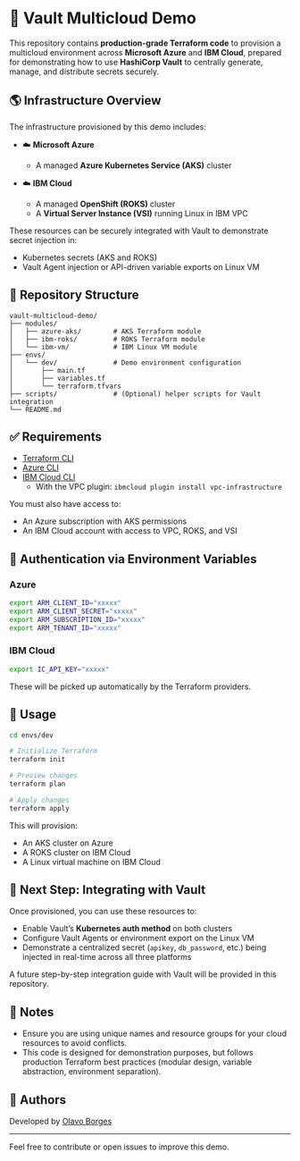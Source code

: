 
# 🔐 Vault Multicloud Demo

This repository contains **production-grade Terraform code** to provision a multicloud environment across **Microsoft Azure** and **IBM Cloud**, prepared for demonstrating how to use **HashiCorp Vault** to centrally generate, manage, and distribute secrets securely.

## 🌎 Infrastructure Overview

The infrastructure provisioned by this demo includes:

- ☁️ **Microsoft Azure**
  - A managed **Azure Kubernetes Service (AKS)** cluster

- ☁️ **IBM Cloud**
  - A managed **OpenShift (ROKS)** cluster
  - A **Virtual Server Instance (VSI)** running Linux in IBM VPC

These resources can be securely integrated with Vault to demonstrate secret injection in:

- Kubernetes secrets (AKS and ROKS)
- Vault Agent injection or API-driven variable exports on Linux VM

## 📂 Repository Structure

```
vault-multicloud-demo/
├── modules/
│   ├── azure-aks/        # AKS Terraform module
│   ├── ibm-roks/         # ROKS Terraform module
│   └── ibm-vm/           # IBM Linux VM module
├── envs/
│   └── dev/              # Demo environment configuration
│       ├── main.tf
│       ├── variables.tf
│       └── terraform.tfvars
├── scripts/              # (Optional) helper scripts for Vault integration
└── README.md
```

## ✅ Requirements

- [Terraform CLI](https://developer.hashicorp.com/terraform/downloads)
- [Azure CLI](https://learn.microsoft.com/en-us/cli/azure/install-azure-cli)
- [IBM Cloud CLI](https://cloud.ibm.com/docs/cli?topic=cli-install-ibmcloud-cli)
  - With the VPC plugin: `ibmcloud plugin install vpc-infrastructure`

You must also have access to:
- An Azure subscription with AKS permissions
- An IBM Cloud account with access to VPC, ROKS, and VSI

## 🔐 Authentication via Environment Variables

### Azure
```bash
export ARM_CLIENT_ID="xxxxx"
export ARM_CLIENT_SECRET="xxxxx"
export ARM_SUBSCRIPTION_ID="xxxxx"
export ARM_TENANT_ID="xxxxx"
```

### IBM Cloud
```bash
export IC_API_KEY="xxxxx"
```

These will be picked up automatically by the Terraform providers.

## 🚀 Usage

```bash
cd envs/dev

# Initialize Terraform
terraform init

# Preview changes
terraform plan

# Apply changes
terraform apply
```

This will provision:

- An AKS cluster on Azure
- A ROKS cluster on IBM Cloud
- A Linux virtual machine on IBM Cloud

## 🎯 Next Step: Integrating with Vault

Once provisioned, you can use these resources to:

- Enable Vault’s **Kubernetes auth method** on both clusters
- Configure Vault Agents or environment export on the Linux VM
- Demonstrate a centralized secret (`apikey`, `db_password`, etc.) being injected in real-time across all three platforms

A future step-by-step integration guide with Vault will be provided in this repository.

## 📌 Notes

- Ensure you are using unique names and resource groups for your cloud resources to avoid conflicts.
- This code is designed for demonstration purposes, but follows production Terraform best practices (modular design, variable abstraction, environment separation).

## 🧠 Authors

Developed by [Olavo Borges](https://github.com/oborges)

---

Feel free to contribute or open issues to improve this demo.
